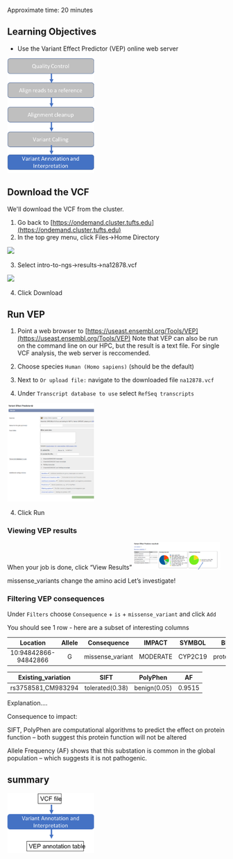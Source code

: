 Approximate time: 20 minutes

## Learning Objectives

- Use the Variant Effect Predictor (VEP) online web server 

<img src="../img/workflow_ann.png" width="200">

## Download the VCF

We'll download the VCF from the cluster.
1. Go back to [https://ondemand.cluster.tufts.edu](https://ondemand.cluster.tufts.edu)
2. In the top grey menu, click Files->Home Directory
<img src="../img/od_download.png" width="200">

3. Select intro-to-ngs->results->na12878.vcf
<img src="../img/od_download_2.png" width="200">

4. Click Download

## Run VEP

1. Point a web browser to [https://useast.ensembl.org/Tools/VEP](https://useast.ensembl.org/Tools/VEP)
Note that VEP can also be run on the command line on our HPC, but the result is a text file.
For single VCF analysis, the web server is reccomended.

2. Choose species `Human (Homo sapiens)` (should be the default)

3. Next to `Or upload file:` navigate to the downloaded file `na12878.vcf`

3. Under `Transcript database to use` select `RefSeq transcripts`
<img src="../img/vep.png" width="200">

4. Click Run

### Viewing VEP results

When your job is done, click “View Results”
<img src="../img/vep_results_1.png" width="200">

missense_variants change the amino acid
Let’s investigate!  

### Filtering VEP consequences

Under `Filters` choose `Consequence` + `is` + `missense_variant` and click `Add`

You should see 1 row - here are a subset of interesting columns

|Location | Allele | Consequence | IMPACT | SYMBOL | BIOTYPE | Amino_acids |
|:---:|:---:|:---:|:---:|:---:|:---:|:---:|
|10:94842866-94842866 | G | missense_variant | MODERATE | CYP2C19 | protein_coding | I/V |

| Existing_variation | SIFT | PolyPhen | AF |
|:---:|:---:|:---:|:---:|
| rs3758581,CM983294 | tolerated(0.38) | benign(0.05) | 0.9515 |

Explanation....

Consequence to impact:

SIFT, PolyPhen are computational algorithms to predict the  effect on protein function – both suggest this protein function will not be altered

Allele Frequency (AF) shows that this substation is common in the global population – which suggests it is not pathogenic.

## summary
<img src="../img/summary_vep.png" width="200">
